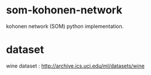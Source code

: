 # som-kohonen-network 
kohonen network (SOM) python implementation. 

# dataset 
wine dataset : <http://archive.ics.uci.edu/ml/datasets/wine>
